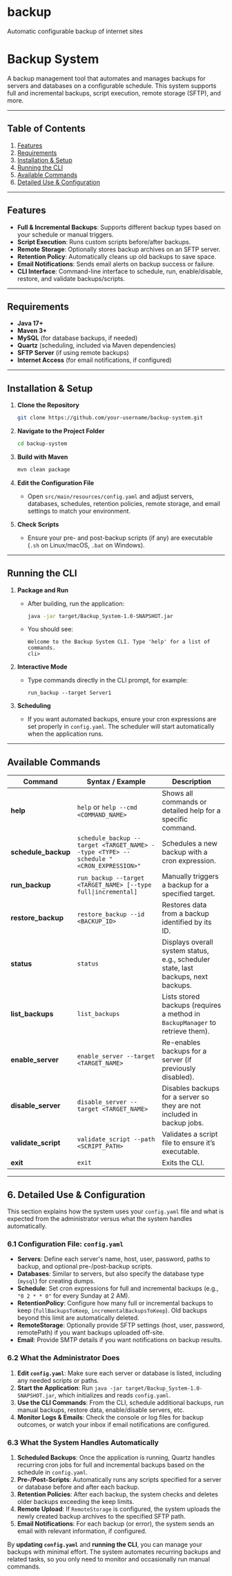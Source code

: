 # backup
Automatic configurable backup of internet sites

# Backup System

A backup management tool that automates and manages backups for servers and databases on a configurable schedule. This system supports full and incremental backups, script execution, remote storage (SFTP), and more.

---

## Table of Contents
1. [Features](#features)  
2. [Requirements](#requirements)  
3. [Installation & Setup](#installation--setup)  
4. [Running the CLI](#running-the-cli)  
5. [Available Commands](#available-commands)
6. [Detailed Use & Configuration](#detailed-use--configuration)

---

## Features
- **Full & Incremental Backups**: Supports different backup types based on your schedule or manual triggers.
- **Script Execution**: Runs custom scripts before/after backups.
- **Remote Storage**: Optionally stores backup archives on an SFTP server.
- **Retention Policy**: Automatically cleans up old backups to save space.
- **Email Notifications**: Sends email alerts on backup success or failure.
- **CLI Interface**: Command-line interface to schedule, run, enable/disable, restore, and validate backups/scripts.

---

## Requirements
- **Java 17+**  
- **Maven 3+**  
- **MySQL** (for database backups, if needed)  
- **Quartz** (scheduling, included via Maven dependencies)  
- **SFTP Server** (if using remote backups)  
- **Internet Access** (for email notifications, if configured)

---

## Installation & Setup

1. **Clone the Repository**
    ```bash
    git clone https://github.com/your-username/backup-system.git
    ```

2. **Navigate to the Project Folder**
    ```bash
    cd backup-system
    ```

3. **Build with Maven**
    ```bash
    mvn clean package
    ```

4. **Edit the Configuration File**
    - Open `src/main/resources/config.yaml` and adjust servers, databases, schedules, retention policies, remote storage, and email settings to match your environment.

5. **Check Scripts**
    - Ensure your pre- and post-backup scripts (if any) are executable (`.sh` on Linux/macOS, `.bat` on Windows).

---

## Running the CLI

1. **Package and Run**
    - After building, run the application:
      ```bash
      java -jar target/Backup_System-1.0-SNAPSHOT.jar
      ```
    - You should see:
      ```
      Welcome to the Backup System CLI. Type 'help' for a list of commands.
      cli>
      ```

2. **Interactive Mode**
    - Type commands directly in the CLI prompt, for example:
      ```
      run_backup --target Server1
      ```

3. **Scheduling**
    - If you want automated backups, ensure your cron expressions are set properly in `config.yaml`. The scheduler will start automatically when the application runs.

---

## Available Commands

| Command            | Syntax / Example                                                     | Description                                                                        |
|--------------------|----------------------------------------------------------------------|------------------------------------------------------------------------------------|
| **help**           | `help` or `help --cmd <COMMAND_NAME>`                                | Shows all commands or detailed help for a specific command.                        |
| **schedule_backup**| `schedule_backup --target <TARGET_NAME> --type <TYPE> --schedule "<CRON_EXPRESSION>"` | Schedules a new backup with a cron expression.                    |
| **run_backup**     | `run_backup --target <TARGET_NAME> [--type full\|incremental]`       | Manually triggers a backup for a specified target.                                 |
| **restore_backup** | `restore_backup --id <BACKUP_ID>`                                    | Restores data from a backup identified by its ID.                                  |
| **status**         | `status`                                                             | Displays overall system status, e.g., scheduler state, last backups, next backups. |
| **list_backups**   | `list_backups`                                                       | Lists stored backups (requires a method in `BackupManager` to retrieve them).      |
| **enable_server**  | `enable_server --target <TARGET_NAME>`                               | Re-enables backups for a server (if previously disabled).                          |
| **disable_server** | `disable_server --target <TARGET_NAME>`                              | Disables backups for a server so they are not included in backup jobs.             |
| **validate_script**| `validate_script --path <SCRIPT_PATH>`                               | Validates a script file to ensure it’s executable.                                 |
| **exit**           | `exit`                                                               | Exits the CLI.                                                                     |

---

## 6. Detailed Use & Configuration

This section explains how the system uses your `config.yaml` file and what is expected from the administrator versus what the system handles automatically.

### 6.1 Configuration File: `config.yaml`
- **Servers**: Define each server's name, host, user, password, paths to backup, and optional pre-/post-backup scripts.  
- **Databases**: Similar to servers, but also specify the database type (`mysql`) for creating dumps.  
- **Schedule**: Set cron expressions for full and incremental backups (e.g., `"0 2 * * 0"` for every Sunday at 2 AM).  
- **RetentionPolicy**: Configure how many full or incremental backups to keep (`fullBackupsToKeep`, `incrementalBackupsToKeep`). Old backups beyond this limit are automatically deleted.  
- **RemoteStorage**: Optionally provide SFTP settings (host, user, password, remotePath) if you want backups uploaded off-site.  
- **Email**: Provide SMTP details if you want notifications on backup results.

### 6.2 What the Administrator Does
1. **Edit `config.yaml`**: Make sure each server or database is listed, including any needed scripts or paths.  
2. **Start the Application**: Run `java -jar target/Backup_System-1.0-SNAPSHOT.jar`, which initializes and reads `config.yaml`.  
3. **Use the CLI Commands**: From the CLI, schedule additional backups, run manual backups, restore data, enable/disable servers, etc.  
4. **Monitor Logs & Emails**: Check the console or log files for backup outcomes, or watch your inbox if email notifications are configured.

### 6.3 What the System Handles Automatically
1. **Scheduled Backups**: Once the application is running, Quartz handles recurring cron jobs for full and incremental backups based on the schedule in `config.yaml`.  
2. **Pre-/Post-Scripts**: Automatically runs any scripts specified for a server or database before and after each backup.  
3. **Retention Policies**: After each backup, the system checks and deletes older backups exceeding the keep limits.  
4. **Remote Upload**: If `RemoteStorage` is configured, the system uploads the newly created backup archives to the specified SFTP path.  
5. **Email Notifications**: For each backup (or error), the system sends an email with relevant information, if configured.

By **updating `config.yaml`** and **running the CLI**, you can manage your backups with minimal effort. 
The system automates recurring backups and related tasks, so you only need to monitor and occasionally run manual commands.

